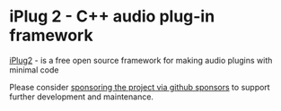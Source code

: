 # iPlug 2 - C++ audio plug-in framework

[iPlug2](https://iplug2.github.io/) - is a free open source framework for making audio plugins with minimal code

Please consider [sponsoring the project via github sponsors](https://github.com/sponsors/olilarkin) to support further development and maintenance.
